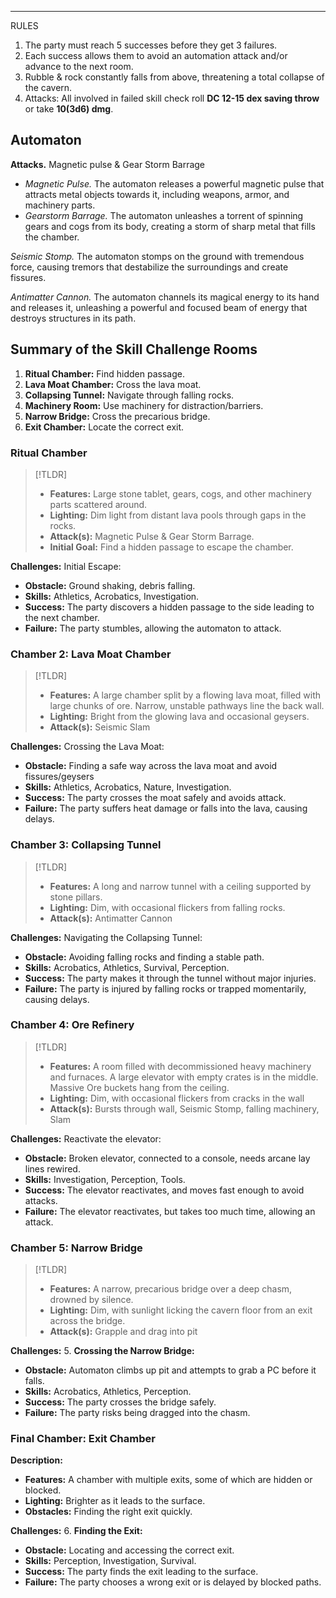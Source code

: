 
---
RULES
1. The party must reach 5 successes before they get 3 failures.
2. Each success allows them to avoid an automation attack and/or advance to the next room.
3. Rubble & rock constantly falls from above, threatening a total collapse of the cavern.
4. Attacks: All involved in failed skill check roll **DC 12-15 dex saving throw** or take **10(3d6) dmg**.

## Automaton
**Attacks.**
Magnetic pulse & Gear Storm Barrage
- *Magnetic Pulse.* The automaton releases a powerful magnetic pulse that attracts metal objects towards it, including weapons, armor, and machinery parts.
- *Gearstorm Barrage.* The automaton unleashes a torrent of spinning gears and cogs from its body, creating a storm of sharp metal that fills the chamber.

*Seismic Stomp.* The automaton stomps on the ground with tremendous force, causing tremors that destabilize the surroundings and create fissures.

*Antimatter Cannon.* The automaton channels its magical energy to its hand and releases it, unleashing a powerful and focused beam of energy that destroys structures in its path.
## Summary of the Skill Challenge Rooms
1. **Ritual Chamber:** Find hidden passage.
2. **Lava Moat Chamber:** Cross the lava moat.
3. **Collapsing Tunnel:** Navigate through falling rocks.
4. **Machinery Room:** Use machinery for distraction/barriers.
5. **Narrow Bridge:** Cross the precarious bridge.
6. **Exit Chamber:** Locate the correct exit.
### Ritual Chamber

>[!TLDR]
>- **Features:** Large stone tablet, gears, cogs, and other machinery parts scattered around.
>- **Lighting:** Dim light from distant lava pools through gaps in the rocks.
>- **Attack(s):** Magnetic Pulse & Gear Storm Barrage.
>- **Initial Goal:** Find a hidden passage to escape the chamber.

**Challenges:**
Initial Escape:
- **Obstacle:** Ground shaking, debris falling.
- **Skills:** Athletics, Acrobatics, Investigation.
- **Success:** The party discovers a hidden passage to the side leading to the next chamber.
- **Failure:** The party stumbles, allowing the automaton to attack.

### Chamber 2: Lava Moat Chamber

>[!TLDR]
>- **Features:** A large chamber split by a flowing lava moat, filled with large chunks of ore. Narrow, unstable pathways line the back wall.
>- **Lighting:** Bright from the glowing lava and occasional geysers.
>- **Attack(s):** Seismic Slam

**Challenges:** 
Crossing the Lava Moat:
- **Obstacle:** Finding a safe way across the lava moat and avoid fissures/geysers
- **Skills:** Athletics, Acrobatics, Nature, Investigation.
- **Success:** The party crosses the moat safely and avoids attack.
- **Failure:** The party suffers heat damage or falls into the lava, causing delays.

### Chamber 3: Collapsing Tunnel

>[!TLDR]
>- **Features:** A long and narrow tunnel with a ceiling supported by stone pillars.
>- **Lighting:** Dim, with occasional flickers from falling rocks.
>- **Attack(s):** Antimatter Cannon

**Challenges:** 
Navigating the Collapsing Tunnel:
- **Obstacle:** Avoiding falling rocks and finding a stable path.
- **Skills:** Acrobatics, Athletics, Survival, Perception.
- **Success:** The party makes it through the tunnel without major injuries.
- **Failure:** The party is injured by falling rocks or trapped momentarily, causing delays.

### Chamber 4: Ore Refinery

>[!TLDR]
>- **Features:** A room filled with decommissioned heavy machinery and furnaces. A large elevator with empty crates is in the middle. Massive Ore buckets hang from the ceiling.
>- **Lighting:** Dim, with occasional flickers from cracks in the wall
>- **Attack(s):** Bursts through wall, Seismic Stomp, falling machinery, Slam

**Challenges:** 
Reactivate the elevator:
- **Obstacle:** Broken elevator, connected to a console, needs arcane lay lines rewired.
- **Skills:** Investigation, Perception, Tools.
- **Success:** The elevator reactivates, and moves fast enough to avoid attacks.
- **Failure:** The elevator reactivates, but takes too much time, allowing an attack.

### Chamber 5: Narrow Bridge

>[!TLDR]
>- **Features:** A narrow, precarious bridge over a deep chasm, drowned by silence.
>- **Lighting:** Dim, with sunlight licking the cavern floor from an exit across the bridge.
>- **Attack(s):** Grapple and drag into pit

**Challenges:** 5. **Crossing the Narrow Bridge:**

- **Obstacle:** Automaton climbs up pit and attempts to grab a PC before it falls.
- **Skills:** Acrobatics, Athletics, Perception.
- **Success:** The party crosses the bridge safely.
- **Failure:** The party risks being dragged into the chasm.

### Final Chamber: Exit Chamber

**Description:**

- **Features:** A chamber with multiple exits, some of which are hidden or blocked.
- **Lighting:** Brighter as it leads to the surface.
- **Obstacles:** Finding the right exit quickly.

**Challenges:** 6. **Finding the Exit:**

- **Obstacle:** Locating and accessing the correct exit.
- **Skills:** Perception, Investigation, Survival.
- **Success:** The party finds the exit leading to the surface.
- **Failure:** The party chooses a wrong exit or is delayed by blocked paths.